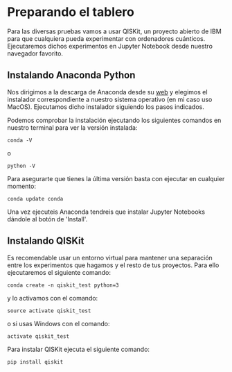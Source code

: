# Preparando el tablero

Para las diversas pruebas vamos a usar QISKit, un proyecto abierto de IBM para que cualquiera pueda experimentar con ordenadores cuánticos. 
Ejecutaremos dichos experimentos en Jupyter Notebook desde nuestro navegador favorito.

## Instalando Anaconda Python

Nos dirigimos a la descarga de Anaconda desde su [web](https://www.anaconda.com/products/individual#Downloads) y elegimos el instalador correspondiente a nuestro sistema operativo (en mi caso uso MacOS). Ejecutamos dicho instalador siguiendo los pasos indicados.

Podemos comprobar la instalación ejecutando los siguientes comandos en nuestro terminal para ver la versión instalada:

```
conda -V
```
o
```
python -V
```

Para asegurarte que tienes la última versión basta con ejecutar en cualquier momento:

```
conda update conda
```

Una vez ejecuteis Anaconda tendreis que instalar Jupyter Notebooks dándole al botón de 'Install'.

## Instalando QISKit

Es recomendable usar un entorno virtual para mantener una separación entre los experimentos que hagamos y el resto de tus proyectos. Para ello ejecutaremos el siguiente comando:

```
conda create -n qiskit_test python=3
```

y lo activamos con el comando:

```
source activate qiskit_test
```

o si usas Windows con el comando:

```
activate qiskit_test
```

Para instalar QISKit ejecuta el siguiente comando:
```
pip install qiskit
```
